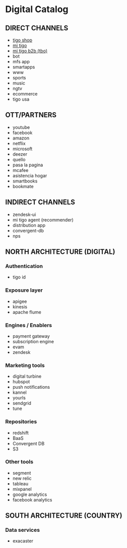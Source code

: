 # Digital Catalog

## DIRECT CHANNELS
- [tigo shop](tigoshop.md)
- [mi tigo](mitigo.md)
- [mi tigo b2b (tbo)](tbo.md)
- bot
- mfs app
- smartapps
- www
- sports
- music
- ngtv
- ecommerce
- tigo usa

## OTT/PARTNERS
- youtube
- facebook
- amazon
- netflix
- microsoft
- deezer
- quello
- pasa la pagina
- mcafee
- asistencia hogar
- smartbooks
- bookmate

## INDIRECT CHANNELS
- zendesk-ui
- mi tigo agent (recommender)
- distribution app
- convergent-db
- nps

## NORTH ARCHITECTURE (DIGITAL)

### Authentication
- tigo id

### Exposure layer
- apigee
- kinesis
- apache flume

### Engines / Enablers
- payment gateway
- subscription engine
- evam
- zendesk

### Marketing tools
- digital turbine
- hubspot
- push notifications
- kannel
- yourls
- sendgrid
- tune

### Repositories
- redshift
- BaaS
- Convergent DB
- S3

### Other tools
- segment
- new relic
- tableau
- mixpanel
- google analytics
- facebook analytics

## SOUTH ARCHITECTURE (COUNTRY)

### Data services
- exacaster



